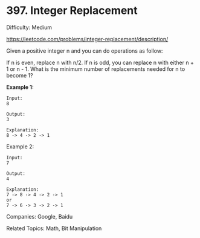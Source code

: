 # 397. Integer Replacement

Difficulty: Medium

https://leetcode.com/problems/integer-replacement/description/

Given a positive integer n and you can do operations as follow:

If n is even, replace n with n/2.
If n is odd, you can replace n with either n + 1 or n - 1.
What is the minimum number of replacements needed for n to become 1?

**Example 1:**
```
Input:
8

Output:
3

Explanation:
8 -> 4 -> 2 -> 1
```
Example 2:
```
Input:
7

Output:
4

Explanation:
7 -> 8 -> 4 -> 2 -> 1
or
7 -> 6 -> 3 -> 2 -> 1
```

Companies: Google, Baidu

Related Topics: Math, Bit Manipulation

